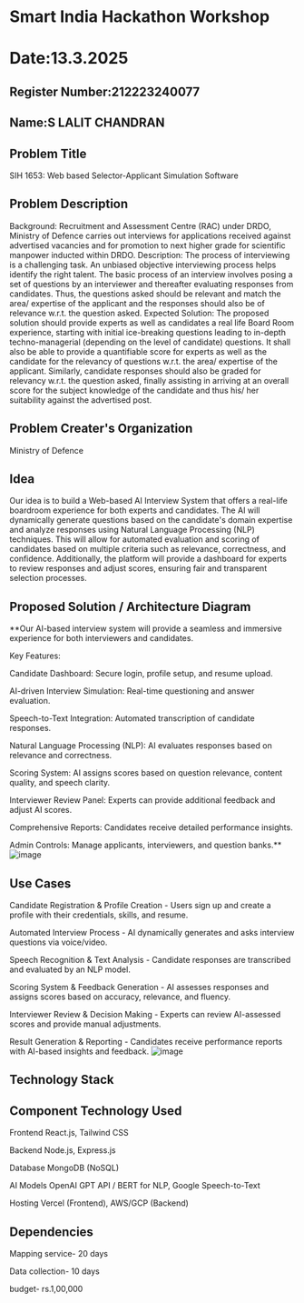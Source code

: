# Smart India Hackathon Workshop
# Date:13.3.2025
## Register Number:212223240077
## Name:S LALIT CHANDRAN
## Problem Title
SIH 1653: Web based Selector-Applicant Simulation Software
## Problem Description
Background: Recruitment and Assessment Centre (RAC) under DRDO, Ministry of Defence carries out interviews for applications received against advertised vacancies and for promotion to next higher grade for scientific manpower inducted within DRDO. Description: The process of interviewing is a challenging task. An unbiased objective interviewing process helps identify the right talent. The basic process of an interview involves posing a set of questions by an interviewer and thereafter evaluating responses from candidates. Thus, the questions asked should be relevant and match the area/ expertise of the applicant and the responses should also be of relevance w.r.t. the question asked. Expected Solution: The proposed solution should provide experts as well as candidates a real life Board Room experience, starting with initial ice-breaking questions leading to in-depth techno-managerial (depending on the level of candidate) questions. It shall also be able to provide a quantifiable score for experts as well as the candidate for the relevancy of questions w.r.t. the area/ expertise of the applicant. Similarly, candidate responses should also be graded for relevancy w.r.t. the question asked, finally assisting in arriving at an overall score for the subject knowledge of the candidate and thus his/ her suitability against the advertised post.

## Problem Creater's Organization
Ministry of Defence

## Idea
Our idea is to build a Web-based AI Interview System that offers a real-life boardroom experience for both experts and candidates. The AI will dynamically generate questions based on the candidate's domain expertise and analyze responses using Natural Language Processing (NLP) techniques. This will allow for automated evaluation and scoring of candidates based on multiple criteria such as relevance, correctness, and confidence. Additionally, the platform will provide a dashboard for experts to review responses and adjust scores, ensuring fair and transparent selection processes.

## Proposed Solution / Architecture Diagram
**Our AI-based interview system will provide a seamless and immersive experience for both interviewers and candidates.

Key Features:

Candidate Dashboard: Secure login, profile setup, and resume upload.

AI-driven Interview Simulation: Real-time questioning and answer evaluation.

Speech-to-Text Integration: Automated transcription of candidate responses.

Natural Language Processing (NLP): AI evaluates responses based on relevance and correctness.

Scoring System: AI assigns scores based on question relevance, content quality, and speech clarity.

Interviewer Review Panel: Experts can provide additional feedback and adjust AI scores.

Comprehensive Reports: Candidates receive detailed performance insights.

Admin Controls: Manage applicants, interviewers, and question banks.**
![image](https://github.com/user-attachments/assets/dd45e3d2-0680-4e2c-b47c-05bddeabf6e7)


## Use Cases
Candidate Registration & Profile Creation - Users sign up and create a profile with their credentials, skills, and resume.

Automated Interview Process - AI dynamically generates and asks interview questions via voice/video.

Speech Recognition & Text Analysis - Candidate responses are transcribed and evaluated by an NLP model.

Scoring System & Feedback Generation - AI assesses responses and assigns scores based on accuracy, relevance, and fluency.

Interviewer Review & Decision Making - Experts can review AI-assessed scores and provide manual adjustments.

Result Generation & Reporting - Candidates receive performance reports with AI-based insights and feedback.
![image](https://github.com/user-attachments/assets/c1d130c0-90c0-4a5b-811e-ef6f0d31f6c1)


## Technology Stack
 
## Component     Technology Used
Frontend         React.js, Tailwind CSS

Backend          Node.js, Express.js

Database         MongoDB (NoSQL)

AI Models        OpenAI GPT API / BERT for NLP, Google Speech-to-Text

Hosting          Vercel (Frontend), AWS/GCP (Backend)

## Dependencies

Mapping service- 20 days

Data collection- 10 days

budget- rs.1,00,000
